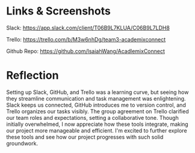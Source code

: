 # Links & Screenshots
Slack: https://app.slack.com/client/T06B9L7KLUA/C06B9L7LDH8

Trello: https://trello.com/b/M3w6nhDg/team3-academixconnect

Github Repo: https://github.com/lsaiahWang/AcadlemixConnect

# Reflection

Setting up Slack, GitHub, and Trello was a learning curve, but seeing how they streamline communication and task management was enlightening. Slack keeps us connected, GitHub introduces me to version control, and Trello organizes our tasks visibly. The group agreement on Trello clarified our team roles and expectations, setting a collaborative tone. Though initially overwhelmed, I now appreciate how these tools integrate, making our project more manageable and efficient. I'm excited to further explore these tools and see how our project progresses with such solid groundwork.
